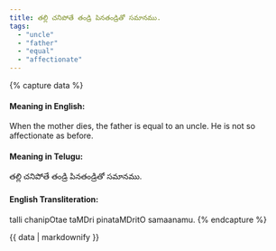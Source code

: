 ```yaml
---
title: తల్లి చనిపోతే తండ్రి పినతండ్రితో సమానము.
tags:
  - "uncle"
  - "father"
  - "equal"
  - "affectionate"
---
```


{% capture data %}
#### Meaning in English:
When the mother dies, the father is equal to an uncle.
He is not so affectionate as before.

#### Meaning in Telugu:
తల్లి చనిపోతే తండ్రి పినతండ్రితో సమానము.

#### English Transliteration:
talli chanipOtae taMDri pinataMDritO samaanamu.
{% endcapture %}

{{ data | markdownify }}

